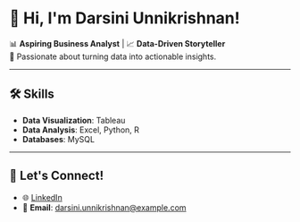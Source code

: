 # 👋 Hi, I'm Darsini Unnikrishnan!  

📊 **Aspiring Business Analyst** | 📈 **Data-Driven Storyteller**  
🌟 Passionate about turning data into actionable insights.  

---

## 🛠️ Skills  
- **Data Visualization**: Tableau 
- **Data Analysis**: Excel, Python, R  
- **Databases**: MySQL  

---

## 🤝 Let's Connect!  
- 🌐 [LinkedIn](https://linkedin.com/in/darsini-unnikrishnan)  
- 📧 **Email**: darsini.unnikrishnan@example.com  
